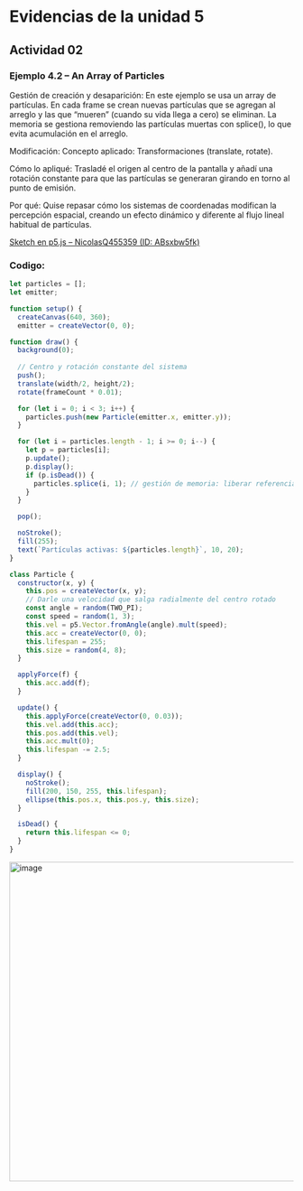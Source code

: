 # Evidencias de la unidad 5

## Actividad 02
### Ejemplo 4.2 – An Array of Particles

Gestión de creación y desaparición:
En este ejemplo se usa un array de partículas. En cada frame se crean nuevas partículas que se agregan al arreglo y las que “mueren” (cuando su vida llega a cero) se eliminan. La memoria se gestiona removiendo las partículas muertas con splice(), lo que evita acumulación en el arreglo.

Modificación:
Concepto aplicado: Transformaciones (translate, rotate).

Cómo lo apliqué: Trasladé el origen al centro de la pantalla y añadí una rotación constante para que las partículas se generaran girando en torno al punto de emisión.

Por qué: Quise repasar cómo los sistemas de coordenadas modifican la percepción espacial, creando un efecto dinámico y diferente al flujo lineal habitual de partículas.

[Sketch en p5.js – NicolasQ455359 (ID: ABsxbw5fk)](https://editor.p5js.org/NicolasQ455359/sketches/ABsxbw5fk)

### Codigo: 
```javascript
let particles = [];
let emitter;

function setup() {
  createCanvas(640, 360);
  emitter = createVector(0, 0); 

function draw() {
  background(0);
  
  // Centro y rotación constante del sistema
  push();
  translate(width/2, height/2);
  rotate(frameCount * 0.01);

  for (let i = 0; i < 3; i++) {
    particles.push(new Particle(emitter.x, emitter.y));
  }

  for (let i = particles.length - 1; i >= 0; i--) {
    let p = particles[i];
    p.update();
    p.display();
    if (p.isDead()) {
      particles.splice(i, 1); // gestión de memoria: liberar referencia en el array
    }
  }

  pop();

  noStroke();
  fill(255);
  text(`Partículas activas: ${particles.length}`, 10, 20);
}

class Particle {
  constructor(x, y) {
    this.pos = createVector(x, y);
    // Darle una velocidad que salga radialmente del centro rotado
    const angle = random(TWO_PI);
    const speed = random(1, 3);
    this.vel = p5.Vector.fromAngle(angle).mult(speed);
    this.acc = createVector(0, 0);
    this.lifespan = 255;
    this.size = random(4, 8);
  }

  applyForce(f) {
    this.acc.add(f);
  }

  update() {
    this.applyForce(createVector(0, 0.03)); 
    this.vel.add(this.acc);
    this.pos.add(this.vel);
    this.acc.mult(0);
    this.lifespan -= 2.5;
  }

  display() {
    noStroke();
    fill(200, 150, 255, this.lifespan);
    ellipse(this.pos.x, this.pos.y, this.size);
  }

  isDead() {
    return this.lifespan <= 0;
  }
}
```
<img width="856" height="566" alt="image" src="https://github.com/user-attachments/assets/2452d262-44d4-4154-a41f-c7ea7e7fd467" />






























